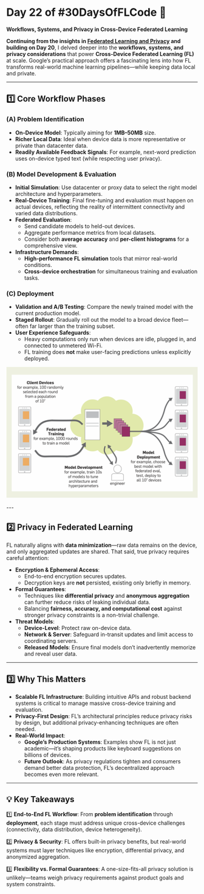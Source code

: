 # **Day 22 of #30DaysOfFLCode 🚀**  
**Workflows, Systems, and Privacy in Cross-Device Federated Learning**  

**Continuing from the insights in [Federated Learning and Privacy](https://dl.acm.org/doi/pdf/10.1145/3500240) and building on Day 20**, I delved deeper into the **workflows, systems, and privacy considerations** that power **Cross-Device Federated Learning (FL)** at scale. Google’s practical approach offers a fascinating lens into how FL transforms real-world machine learning pipelines—while keeping data local and private.

---

## 1️⃣ **Core Workflow Phases**  

### **(A) Problem Identification**  
- **On-Device Model**: Typically aiming for **1MB–50MB** size.  
- **Richer Local Data**: Ideal when device data is more representative or private than datacenter data.  
- **Readily Available Feedback Signals**: For example, next-word prediction uses on-device typed text (while respecting user privacy).

### **(B) Model Development & Evaluation**  
- **Initial Simulation**: Use datacenter or proxy data to select the right model architecture and hyperparameters.  
- **Real-Device Training**: Final fine-tuning and evaluation must happen on actual devices, reflecting the reality of intermittent connectivity and varied data distributions.  
- **Federated Evaluation**:  
  - Send candidate models to held-out devices.  
  - Aggregate performance metrics from local datasets.  
  - Consider both **average accuracy** and **per-client histograms** for a comprehensive view.  
- **Infrastructure Demands**:  
  - **High-performance FL simulation** tools that mirror real-world conditions.  
  - **Cross-device orchestration** for simultaneous training and evaluation tasks.

### **(C) Deployment**  
- **Validation and A/B Testing**: Compare the newly trained model with the current production model.  
- **Staged Rollout**: Gradually roll out the model to a broad device fleet—often far larger than the training subset.  
- **User Experience Safeguards**:  
  - Heavy computations only run when devices are idle, plugged in, and connected to unmetered Wi-Fi.  
  - FL training does **not** make user-facing predictions unless explicitly deployed.

<p align="center">
  <img src="../../assets/day22.png" alt="Federated Learning Diagram" width="600">
</p> 
---

## 2️⃣ **Privacy in Federated Learning**  

FL naturally aligns with **data minimization**—raw data remains on the device, and only aggregated updates are shared. That said, true privacy requires careful attention:

- **Encryption & Ephemeral Access**:  
  - End-to-end encryption secures updates.  
  - Decryption keys are **not** persisted, existing only briefly in memory.  
- **Formal Guarantees**:  
  - Techniques like **differential privacy** and **anonymous aggregation** can further reduce risks of leaking individual data.  
  - Balancing **fairness, accuracy, and computational cost** against stronger privacy constraints is a non-trivial challenge.  
- **Threat Models**:  
  - **Device-Level**: Protect raw on-device data.  
  - **Network & Server**: Safeguard in-transit updates and limit access to coordinating servers.  
  - **Released Models**: Ensure final models don’t inadvertently memorize and reveal user data.

---

## 3️⃣ **Why This Matters**  

- **Scalable FL Infrastructure**: Building intuitive APIs and robust backend systems is critical to manage massive cross-device training and evaluation.  
- **Privacy-First Design**: FL’s architectural principles reduce privacy risks by design, but additional privacy-enhancing techniques are often needed.  
- **Real-World Impact**:  
  - **Google’s Production Systems**: Examples show FL is not just academic—it’s shaping products like keyboard suggestions on billions of devices.  
  - **Future Outlook**: As privacy regulations tighten and consumers demand better data protection, FL’s decentralized approach becomes even more relevant.



---

## 💡 **Key Takeaways**  

1️⃣ **End-to-End FL Workflow**: From **problem identification** through **deployment**, each stage must address unique cross-device challenges (connectivity, data distribution, device heterogeneity).  

2️⃣ **Privacy & Security**: FL offers built-in privacy benefits, but real-world systems must layer techniques like encryption, differential privacy, and anonymized aggregation.  

3️⃣ **Flexibility vs. Formal Guarantees**: A one-size-fits-all privacy solution is unlikely—teams weigh privacy requirements against product goals and system constraints.

